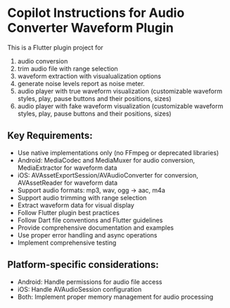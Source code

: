# Copilot Instructions for Audio Converter Waveform Plugin

<!-- Use this file to provide workspace-specific custom instructions to Copilot. For more details, visit https://code.visualstudio.com/docs/copilot/copilot-customization#_use-a-githubcopilotinstructionsmd-file -->

This is a Flutter plugin project for

1. audio conversion
2. trim audio file with range selection
3. waveform extraction with visualualization options
4. generate noise levels report as noise meter.
5. audio player with true waveform visualization (customizable waveform styles, play, pause buttons and their positions, sizes)
6. audio player with fake waveform visualization (customizable waveform styles, play, pause buttons and their positions, sizes)

## Key Requirements:

- Use native implementations only (no FFmpeg or deprecated libraries)
- Android: MediaCodec and MediaMuxer for audio conversion, MediaExtractor for waveform data
- iOS: AVAssetExportSession/AVAudioConverter for conversion, AVAssetReader for waveform data
- Support audio formats: mp3, wav, ogg → aac, m4a
- Support audio trimming with range selection
- Extract waveform data for visual display
- Follow Flutter plugin best practices
- Follow Dart file conventions and Flutter guidelines
- Provide comprehensive documentation and examples
- Use proper error handling and async operations
- Implement comprehensive testing

## Platform-specific considerations:

- Android: Handle permissions for audio file access
- iOS: Handle AVAudioSession configuration
- Both: Implement proper memory management for audio processing

